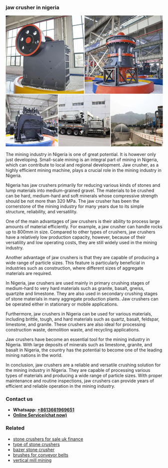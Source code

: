 <h3>jaw crusher in nigeria</h3><img src='1706753776.jpg' alt=''><p>The mining industry in Nigeria is one of great potential. It is however only just developing. Small-scale mining is an integral part of mining in Nigeria, which can contribute to local and regional development. Jaw crusher, as a highly efficient mining machine, plays a crucial role in the mining industry in Nigeria.</p><p>Nigeria has jaw crushers primarily for reducing various kinds of stones and lump materials into medium-grained gravel. The materials to be crushed can be hard, medium-hard and soft minerals whose compressive strength should be not more than 320 MPa. The jaw crusher has been the cornerstone of the mining industry for many years due to its simple structure, reliability, and versatility.</p><p>One of the main advantages of jaw crushers is their ability to process large amounts of material efficiently. For example, a jaw crusher can handle rocks up to 800mm in size. Compared to other types of crushers, jaw crushers have a relatively low production capacity, however, because of their versatility and low operating costs, they are still widely used in the mining industry.</p><p>Another advantage of jaw crushers is that they are capable of producing a wide range of particle sizes. This feature is particularly beneficial in industries such as construction, where different sizes of aggregate materials are required.</p><p>In Nigeria, jaw crushers are used mainly in primary crushing stages of medium-hard to very hard materials such as granite, basalt, gneiss, quartzite and limestone. They are also used in secondary crushing stages of stone materials in many aggregate production plants. Jaw crushers can be operated either in stationary or mobile applications.</p><p>Furthermore, jaw crushers in Nigeria can be used for various materials, including brittle, tough, and hard materials such as quartz, basalt, feldspar, limestone, and granite. These crushers are also ideal for processing construction waste, demolition waste, and recycling applications.</p><p>Jaw crushers have become an essential tool for the mining industry in Nigeria. With large deposits of minerals such as limestone, granite, and basalt in Nigeria, the country has the potential to become one of the leading mining nations in the world.</p><p>In conclusion, jaw crushers are a reliable and versatile crushing solution for the mining industry in Nigeria. They are capable of processing various types of materials and producing a wide range of particle sizes. With proper maintenance and routine inspections, jaw crushers can provide years of efficient and reliable operation in the mining industry.</p><h3>Contact us</h3><ul><li><strong>Whatsapp:&nbsp;<a href="https://wa.me/8613661969651">+8613661969651</a></strong></li><li><a href="https://swt.shibang-china.com/?git&amp;zhl&amp;jaw crusher in nigeria"><strong>Online Service(chat now)</strong></a></li></ul><h3>Related</h3><ul><li><a href='stone crushers for sale uk finance.md'>stone crushers for sale uk finance</a></li><li><a href='type of stone crushers.md'>type of stone crushers</a></li><li><a href='bazer stone crusher.md'>bazer stone crusher</a></li><li><a href='brushes for conveyor belts.md'>brushes for conveyor belts</a></li><li><a href='vertical mill mining.md'>vertical mill mining</a></li></ul>